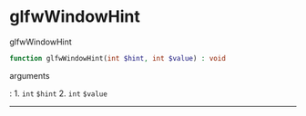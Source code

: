 # glfwWindowHint
glfwWindowHint

```php
function glfwWindowHint(int $hint, int $value) : void
```

arguments

:    1. `int` `$hint` 
    2. `int` `$value` 

---
     